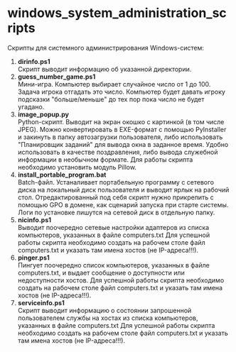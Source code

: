 # windows_system_administration_scripts
Скрипты для системного администрирования Windows-систем:
1. <b>dirinfo.ps1</b><br>
Скрипт выводит информацию об указанной директории.
2. <b>guess_number_game.ps1</b><br>
Мини-игра. Компьютер выбирает случайное число от 1 до 100. Задача игрока отгадать это число. Компьютер будет давать игроку подсказки "больше/меньше" до тех пор пока число не будет угадано.
3. <b>image_popup.py</b><br>
Python-скрипт. Выводит на экран окошко с картинкой (в том числе JPEG). Можно конвертировать в EXE-формат с помощью PyInstaller и закинуть в папку автозагрузки пользователя, либо использовать "Планировщик заданий" для вывода окна в заданное время. Удобно использовать в качестве поздравления, либо вывода служебной информации в необычном формате. Для работы скрипта необходимо установить модуль Pillow. 
4. <b>install_portable_program.bat</b><br>
Batch-файл. Устаналивает портабельную программу с сетевого диска на локальный диск пользователя и выводит ярлык на рабочий стол. Отредактированный под себя скрипт нужно прикрепить с помощью GPO в домене, как сценарий запуска при старте системы. Логи по установке пишутся на сетевой диск в отдельную папку.
5. <b>nicinfo.ps1</b><br>
Выводит поочередно сетевые настройки адаптеров из списка компьютеров, указанных в файле computers.txt Для успешной работы скрипта необходимо создать на рабочем столе файл computers.txt и указать там имена хостов (не IP-адреса!!!).
6. <b>pinger.ps1</b><br>
Пингует поочередно список компьютеров, указанных в файле computers.txt, и выдает сообщение о доступности или недоступности хостов. Для успешной работы скрипта  необходимо создать на рабочем столе файл computers.txt и указать там имена хостов (не IP-адреса!!!).
7. <b>serviceinfo.ps1</b><br>
Скрипт выводит информацию о состоянии запрошенной пользователем службы на хостах из списка компьютеров, указанных в файле computers.txt
Для успешной работы скрипта необходимо создать на рабочем столе файл computers.txt и указать там имена хостов (не IP-адреса!!!).
